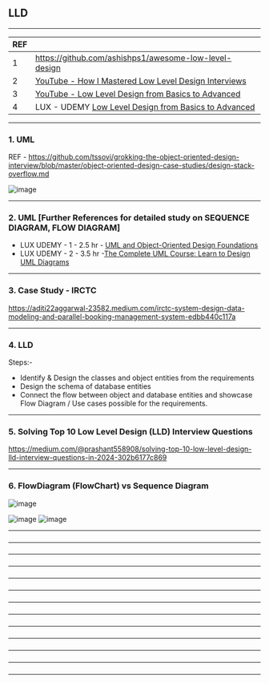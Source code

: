 ## LLD

---------------------------------------------
| REF | |
| - | - |
| 1 | https://github.com/ashishps1/awesome-low-level-design |
| 2 | [YouTube - How I Mastered Low Level Design Interviews](https://www.youtube.com/watch?v=OhCp6ppX6bg)
| 3 | [YouTube - Low Level Design from Basics to Advanced](https://www.youtube.com/playlist?list=PL6W8uoQQ2c61X_9e6Net0WdYZidm7zooW) | 
| 4 | LUX - UDEMY [Low Level Design from Basics to Advanced](https://luxoft.udemy.com/course/system_design_lld_hld) | 

---------------------------------------------
### 1. UML

REF - https://github.com/tssovi/grokking-the-object-oriented-design-interview/blob/master/object-oriented-design-case-studies/design-stack-overflow.md

![image](https://github.com/user-attachments/assets/4c77098e-20ad-4904-8714-bc66c9ac31a2)

---------------------------------------------
### 2. UML [Further References for detailed study on SEQUENCE DIAGRAM, FLOW DIAGRAM]

* LUX UDEMY - 1 - 2.5 hr - [UML and Object-Oriented Design Foundations](https://luxoft.udemy.com/course/uml-and-object-oriented-design-foundations/)
* LUX UDEMY - 2 - 3.5 hr -[The Complete UML Course: Learn to Design UML Diagrams](https://luxoft.udemy.com/course/unified-modeling-language-uml-course-uml-diagram-software-enginnering/)

---------------------------------------------
### 3. Case Study - IRCTC

https://aditi22aggarwal-23582.medium.com/irctc-system-design-data-modeling-and-parallel-booking-management-system-edbb440c117a

---------------------------------------------
### 4. LLD

Steps:-
* Identify & Design the classes and object entities from the requirements
* Design the schema of database entities
* Connect the flow between object and database entities and showcase Flow Diagram / Use cases possible for the requirements.

---------------------------------------------
### 5. Solving Top 10 Low Level Design (LLD) Interview Questions

https://medium.com/@prashant558908/solving-top-10-low-level-design-lld-interview-questions-in-2024-302b6177c869

---------------------------------------------
### 6. FlowDiagram (FlowChart)  vs  Sequence Diagram

![image](https://github.com/user-attachments/assets/9269ab96-c589-416e-99d3-84bf768eac97)

![image](https://github.com/user-attachments/assets/af8dbea0-2c5a-471e-8886-82fc2ef4a192)
![image](https://github.com/user-attachments/assets/baf42305-9c18-4f1e-ac3c-27c15659dff9)

---------------------------------------------
### 

---------------------------------------------
### 

---------------------------------------------
### 

---------------------------------------------
### 

---------------------------------------------
### 

---------------------------------------------
### 

---------------------------------------------
### 

---------------------------------------------
### 

---------------------------------------------
### 

---------------------------------------------
### 

---------------------------------------------
### 

---------------------------------------------
### 

---------------------------------------------
